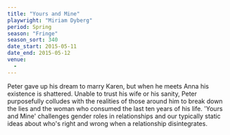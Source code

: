 ```yaml
---
title: "Yours and Mine"
playwright: "Miriam Dyberg"
period: Spring
season: "Fringe"
season_sort: 340
date_start: 2015-05-11
date_end: 2015-05-12
venue:
  -
---
```


Peter gave up his dream to marry Karen, but when he meets Anna his existence is shattered. Unable to trust his wife or his sanity, Peter purposefully colludes with the realities of those around him to break down the lies and the woman who consumed the last ten years of his life. 'Yours and Mine' challenges gender roles in relationships and our typically static ideas about who's right and wrong when a relationship disintegrates.
